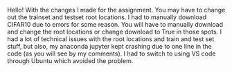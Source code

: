 Hello! 
With the changes I made for the assignment. You may have to change out the trainset and testset root locations. I had to manually download CIFAR10 due to errors for some reason. You will have to manually download and change the root locations or change download to True in those spots.
I had a lot of technical issues with the root locations and train and test set stuff, but also, my anaconda jupyter kept crashing due to one line in the code (as you will see by my comments). I had to switch to using VS code through Ubuntu which avoided the problem. 
